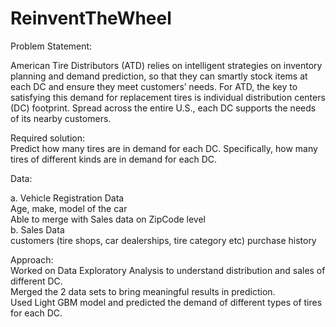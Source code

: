 # ReinventTheWheel

Problem Statement:   

American Tire Distributors (ATD) relies on intelligent strategies on inventory planning and demand prediction, so that they can smartly stock items at each DC and ensure they meet customers’ needs. For ATD, the key to satisfying this demand for replacement tires is individual distribution centers (DC) footprint. Spread across the entire U.S., each DC supports the needs of its nearby customers.

Required solution:    
Predict how many tires are in demand for each DC. Specifically, how many tires of different kinds are in demand for each DC.

Data:    
 
a. Vehicle Registration Data     
    Age, make, model of the car    
    Able to merge with Sales data on ZipCode level    
b. Sales Data    
    customers (tire shops, car dealerships, tire category etc) purchase history      
   
Approach:  
Worked on Data Exploratory Analysis to understand distribution and sales of different DC.   
Merged the 2 data sets to bring meaningful results in prediction.  
Used Light GBM model and predicted the demand of different types of tires for each DC. 
